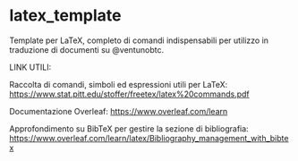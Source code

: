 # latex_template
Template per LaTeX, completo di comandi indispensabili per utilizzo in traduzione di documenti su @ventunobtc.


LINK UTILI:

Raccolta di comandi, simboli ed espressioni utili per LaTeX: https://www.stat.pitt.edu/stoffer/freetex/latex%20commands.pdf

Documentazione Overleaf: https://www.overleaf.com/learn

Approfondimento su BibTeX per gestire la sezione di bibliografia: https://www.overleaf.com/learn/latex/Bibliography_management_with_bibtex
